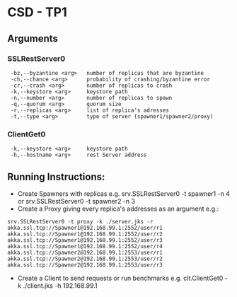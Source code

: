 # CSD - TP1

## Arguments
### SSLRestServer0
```
 -bz,--byzantine <arg>   number of replicas that are byzantine
 -ch,--chance <arg>      probability of crashing/byzantine error
 -cr,--crash <arg>       number of replicas to crash
 -k,--keystore <arg>     keystore path
 -n,--number <arg>       number of replicas to spawn
 -q,--quorum <arg>       quorum size
 -r,--replicas <arg>     list of replica's adresses
 -t,--type <arg>         type of server (spawner1/spawner2/proxy)
```

### ClientGet0
```
 -k,--keystore <arg>     keystore path
 -h,--hostname <arg>     rest Server address 
```

## Running Instructions:
- Create Spawners with replicas e.g. srv.SSLRestServer0 -t spawner1 -n 4 or srv.SSLRestServer0 -t spawner2 -n 3
- Create a Proxy giving every replica's addresses as an argument e.g.:
```
srv.SSLRestServer0 -t proxy -k ./server.jks -r akka.ssl.tcp://Spawner1@192.168.99.1:2552/user/r1 akka.ssl.tcp://Spawner1@192.168.99.1:2552/user/r2 akka.ssl.tcp://Spawner1@192.168.99.1:2552/user/r3 akka.ssl.tcp://Spawner1@192.168.99.1:2552/user/r4 akka.ssl.tcp://Spawner2@192.168.99.1:2553/user/r1 akka.ssl.tcp://Spawner2@192.168.99.1:2553/user/r2 akka.ssl.tcp://Spawner2@192.168.99.1:2553/user/r3
```
- Create a Client to send requests or run benchmarks e.g. clt.ClientGet0 -k ./client.jks -h 192.168.99.1


